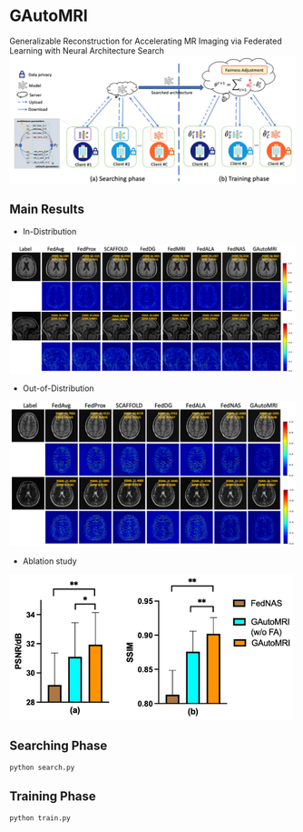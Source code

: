 # GAutoMRI

Generalizable Reconstruction for Accelerating MR Imaging via Federated Learning with Neural Architecture Search
<img src="/assets/GAutoMRI.png" alt="Description" width="800">

## Main Results

- In-Distribution
<img src="/assets/In-Distribution.png" alt="Description" width="600">

- Out-of-Distribution
<img src="/assets/Out-of-Distribution.png" alt="Description" width="600">

- Ablation study
<img src="/assets/Ablation.jpeg" alt="Description" width="500">

## Searching Phase

```python
python search.py
```

## Training Phase

```python
python train.py
```
